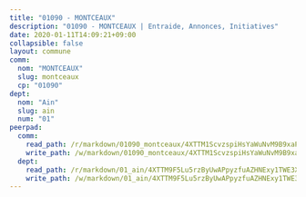 ```yaml
---
title: "01090 - MONTCEAUX"
description: "01090 - MONTCEAUX | Entraide, Annonces, Initiatives"
date: 2020-01-11T14:09:21+09:00
collapsible: false
layout: commune
comm:
  nom: "MONTCEAUX"
  slug: montceaux
  cp: "01090"
dept:
  nom: "Ain"
  slug: ain
  num: "01"
peerpad:
  comm:
    read_path: /r/markdown/01090_montceaux/4XTTM1ScvzspiHsYaWuNvM9B9xaPuuVdHYpsYCB1HpenRssHN
    write_path: /w/markdown/01090_montceaux/4XTTM1ScvzspiHsYaWuNvM9B9xaPuuVdHYpsYCB1HpenRssHN-K3TgUbDAkyEsRg1oaWpZkgD5ez9fwAMuUMbv4N5YyZS9BsntY8zQN9z9tD5wN6HTtbnD4ZFnEdb7Lt58UM5BsF7HUQ42ALGehxfZ6RcCp84v9sidFAnfk9Nm1CHcDRuwvwxFKE9z
  dept:
    read_path: /r/markdown/01_ain/4XTTM9F5Lu5rzByUwAPpyzfuAZHNExy1TWE3X3wiTrPFfiAJr
    write_path: /w/markdown/01_ain/4XTTM9F5Lu5rzByUwAPpyzfuAZHNExy1TWE3X3wiTrPFfiAJr-K3TgUnxzeFoJA4CB58vXNvKXURJneTNZHUsypAQGicGiZu7AS2sPbjspGpj7s3MmMv58YhkLaSUMQMHaiKAfoMv6wF36Urxbqqh8MmnXpnKkbVhnAishABEkMRAiyAt8GGJ1Jer2
---
```


